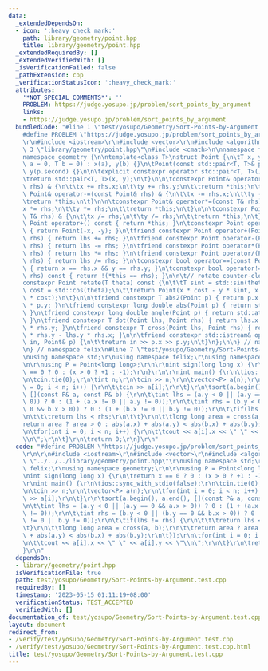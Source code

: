 ```yaml
---
data:
  _extendedDependsOn:
  - icon: ':heavy_check_mark:'
    path: library/geometry/point.hpp
    title: library/geometry/point.hpp
  _extendedRequiredBy: []
  _extendedVerifiedWith: []
  _isVerificationFailed: false
  _pathExtension: cpp
  _verificationStatusIcon: ':heavy_check_mark:'
  attributes:
    '*NOT_SPECIAL_COMMENTS*': ''
    PROBLEM: https://judge.yosupo.jp/problem/sort_points_by_argument
    links:
    - https://judge.yosupo.jp/problem/sort_points_by_argument
  bundledCode: "#line 1 \"test/yosupo/Geometry/Sort-Points-by-Argument.test.cpp\"\n\
    #define PROBLEM \"https://judge.yosupo.jp/problem/sort_points_by_argument\"\r\n\
    \r\n#include <iostream>\r\n#include <vector>\r\n#include <algorithm>\r\n#line\
    \ 3 \"library/geometry/point.hpp\"\n#include <cmath>\n\nnamespace felix {\n\n\
    namespace geometry {\n\ntemplate<class T>\nstruct Point {\n\tT x, y;\n\n\tPoint(T\
    \ a = 0, T b = 0) : x(a), y(b) {}\n\tPoint(const std::pair<T, T>& p) : x(p.first),\
    \ y(p.second) {}\n\n\texplicit constexpr operator std::pair<T, T>() const {\n\t\
    \treturn std::pair<T, T>(x, y);\n\t}\n\n\tconstexpr Point& operator+=(const Point&\
    \ rhs) & {\n\t\tx += rhs.x;\n\t\ty += rhs.y;\n\t\treturn *this;\n\t}\n\n\tconstexpr\
    \ Point& operator-=(const Point& rhs) & {\n\t\tx -= rhs.x;\n\t\ty -= rhs.y;\n\t\
    \treturn *this;\n\t}\n\n\tconstexpr Point& operator*=(const T& rhs) & {\n\t\t\
    x *= rhs;\n\t\ty *= rhs;\n\t\treturn *this;\n\t}\n\n\tconstexpr Point& operator/=(const\
    \ T& rhs) & {\n\t\tx /= rhs;\n\t\ty /= rhs;\n\t\treturn *this;\n\t}\n\n\tconstexpr\
    \ Point operator+() const { return *this; }\n\tconstexpr Point operator-() const\
    \ { return Point(-x, -y); }\n\tfriend constexpr Point operator+(Point lhs, Point\
    \ rhs) { return lhs += rhs; }\n\tfriend constexpr Point operator-(Point lhs, Point\
    \ rhs) { return lhs -= rhs; }\n\tfriend constexpr Point operator*(Point lhs, T\
    \ rhs) { return lhs *= rhs; }\n\tfriend constexpr Point operator/(Point lhs, T\
    \ rhs) { return lhs /= rhs; }\n\tconstexpr bool operator==(const Point& rhs) const\
    \ { return x == rhs.x && y == rhs.y; }\n\tconstexpr bool operator!=(const Point&\
    \ rhs) const { return !(*this == rhs); }\n\n\t// rotate counter-clockwise\n\t\
    constexpr Point rotate(T theta) const {\n\t\tT sint = std::sin(theta);\n\t\tT\
    \ cost = std::cos(theta);\n\t\treturn Point(x * cost - y * sint, x * sint + y\
    \ * cost);\n\t}\n\n\tfriend constexpr T abs2(Point p) { return p.x * p.x + p.y\
    \ * p.y; }\n\tfriend constexpr long double abs(Point p) { return std::sqrt(abs2(p));\
    \ }\n\tfriend constexpr long double angle(Point p) { return std::atan2(p.y, p.x);\
    \ }\n\tfriend constexpr T dot(Point lhs, Point rhs) { return lhs.x * rhs.x + lhs.y\
    \ * rhs.y; }\n\tfriend constexpr T cross(Point lhs, Point rhs) { return lhs.x\
    \ * rhs.y - lhs.y * rhs.x; }\n\n\tfriend constexpr std::istream& operator>>(std::istream&\
    \ in, Point& p) {\n\t\treturn in >> p.x >> p.y;\n\t}\n};\n\n} // namespace geometry\n\
    \n} // namespace felix\n#line 7 \"test/yosupo/Geometry/Sort-Points-by-Argument.test.cpp\"\
    \nusing namespace std;\r\nusing namespace felix;\r\nusing namespace geometry;\r\
    \n\r\nusing P = Point<long long>;\r\n\r\nint sign(long long x) {\r\n\treturn x\
    \ == 0 ? 0 : (x > 0 ? +1 : -1);\r\n}\r\n\r\nint main() {\r\n\tios::sync_with_stdio(false);\r\
    \n\tcin.tie(0);\r\n\tint n;\r\n\tcin >> n;\r\n\tvector<P> a(n);\r\n\tfor(int i\
    \ = 0; i < n; i++) {\r\n\t\tcin >> a[i];\r\n\t}\r\n\tsort(a.begin(), a.end(),\
    \ [](const P& a, const P& b) {\r\n\t\tint lhs = (a.y < 0 || (a.y == 0 && a.x >\
    \ 0)) ? 0 : (1 + (a.x != 0 || a.y != 0));\r\n\t\tint rhs = (b.y < 0 || (b.y ==\
    \ 0 && b.x > 0)) ? 0 : (1 + (b.x != 0 || b.y != 0));\r\n\t\tif(lhs != rhs) {\r\
    \n\t\t\treturn lhs < rhs;\r\n\t\t}\r\n\t\tlong long area = cross(a, b);\r\n\t\t\
    return area ? area > 0 : abs(a.x) + abs(a.y) < abs(b.x) + abs(b.y);\r\n\t});\r\
    \n\tfor(int i = 0; i < n; i++) {\r\n\t\tcout << a[i].x << \" \" << a[i].y << \"\
    \\n\";\r\n\t}\r\n\treturn 0;\r\n}\r\n"
  code: "#define PROBLEM \"https://judge.yosupo.jp/problem/sort_points_by_argument\"\
    \r\n\r\n#include <iostream>\r\n#include <vector>\r\n#include <algorithm>\r\n#include\
    \ \"../../../library/geometry/point.hpp\"\r\nusing namespace std;\r\nusing namespace\
    \ felix;\r\nusing namespace geometry;\r\n\r\nusing P = Point<long long>;\r\n\r\
    \nint sign(long long x) {\r\n\treturn x == 0 ? 0 : (x > 0 ? +1 : -1);\r\n}\r\n\
    \r\nint main() {\r\n\tios::sync_with_stdio(false);\r\n\tcin.tie(0);\r\n\tint n;\r\
    \n\tcin >> n;\r\n\tvector<P> a(n);\r\n\tfor(int i = 0; i < n; i++) {\r\n\t\tcin\
    \ >> a[i];\r\n\t}\r\n\tsort(a.begin(), a.end(), [](const P& a, const P& b) {\r\
    \n\t\tint lhs = (a.y < 0 || (a.y == 0 && a.x > 0)) ? 0 : (1 + (a.x != 0 || a.y\
    \ != 0));\r\n\t\tint rhs = (b.y < 0 || (b.y == 0 && b.x > 0)) ? 0 : (1 + (b.x\
    \ != 0 || b.y != 0));\r\n\t\tif(lhs != rhs) {\r\n\t\t\treturn lhs < rhs;\r\n\t\
    \t}\r\n\t\tlong long area = cross(a, b);\r\n\t\treturn area ? area > 0 : abs(a.x)\
    \ + abs(a.y) < abs(b.x) + abs(b.y);\r\n\t});\r\n\tfor(int i = 0; i < n; i++) {\r\
    \n\t\tcout << a[i].x << \" \" << a[i].y << \"\\n\";\r\n\t}\r\n\treturn 0;\r\n\
    }\r\n"
  dependsOn:
  - library/geometry/point.hpp
  isVerificationFile: true
  path: test/yosupo/Geometry/Sort-Points-by-Argument.test.cpp
  requiredBy: []
  timestamp: '2023-05-15 01:11:19+08:00'
  verificationStatus: TEST_ACCEPTED
  verifiedWith: []
documentation_of: test/yosupo/Geometry/Sort-Points-by-Argument.test.cpp
layout: document
redirect_from:
- /verify/test/yosupo/Geometry/Sort-Points-by-Argument.test.cpp
- /verify/test/yosupo/Geometry/Sort-Points-by-Argument.test.cpp.html
title: test/yosupo/Geometry/Sort-Points-by-Argument.test.cpp
---
```


